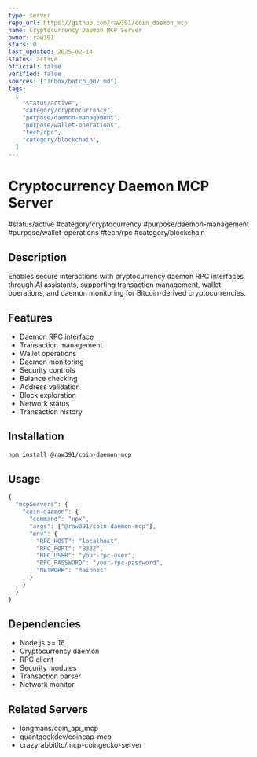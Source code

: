 ```yaml
---
type: server
repo_url: https://github.com/raw391/coin_daemon_mcp
name: Cryptocurrency Daemon MCP Server
owner: raw391
stars: 0
last_updated: 2025-02-14
status: active
official: false
verified: false
sources: ["inbox/batch_007.md"]
tags:
  [
    "status/active",
    "category/cryptocurrency",
    "purpose/daemon-management",
    "purpose/wallet-operations",
    "tech/rpc",
    "category/blockchain",
  ]
---
```


# Cryptocurrency Daemon MCP Server

#status/active #category/cryptocurrency #purpose/daemon-management #purpose/wallet-operations #tech/rpc #category/blockchain

## Description

Enables secure interactions with cryptocurrency daemon RPC interfaces through AI assistants, supporting transaction management, wallet operations, and daemon monitoring for Bitcoin-derived cryptocurrencies.

## Features

- Daemon RPC interface
- Transaction management
- Wallet operations
- Daemon monitoring
- Security controls
- Balance checking
- Address validation
- Block exploration
- Network status
- Transaction history

## Installation

```bash
npm install @raw391/coin-daemon-mcp
```

## Usage

```javascript
{
  "mcpServers": {
    "coin-daemon": {
      "command": "npx",
      "args": ["@raw391/coin-daemon-mcp"],
      "env": {
        "RPC_HOST": "localhost",
        "RPC_PORT": "8332",
        "RPC_USER": "your-rpc-user",
        "RPC_PASSWORD": "your-rpc-password",
        "NETWORK": "mainnet"
      }
    }
  }
}
```

## Dependencies

- Node.js >= 16
- Cryptocurrency daemon
- RPC client
- Security modules
- Transaction parser
- Network monitor

## Related Servers

- longmans/coin_api_mcp
- quantgeekdev/coincap-mcp
- crazyrabbitltc/mcp-coingecko-server
